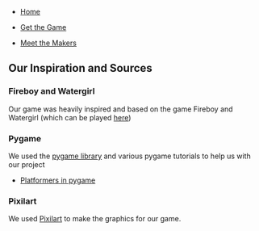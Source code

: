 - [Home](https://ctallum.github.io/softdes-game-project/)

- [Get the Game](installation.md)

- [Meet the Makers](makers.md)

## Our Inspiration and Sources

### Fireboy and Watergirl

Our game was heavily inspired and based on the game Fireboy and Watergirl (which can be played [here](https://fireboyand-watergirl.co/))

### Pygame

We used the [pygame library](https://www.pygame.org/news) and various pygame tutorials to help us with our project
 - [Platformers in pygame](https://coderslegacy.com/python/pygame-platformer-game-development/)

### Pixilart
We used [Pixilart](https://www.pixilart.com/) to make the graphics for our game.
